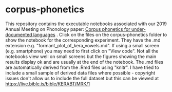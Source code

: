 # corpus-phonetics
This repository contains the executable notebooks associated with our 2019 Annual Meeting on Phonology paper: [Corpus phonetics for under-documented languages](http://journals.linguisticsociety.org/proceedings/index.php/amphonology/article/view/4682/4312) . Click on the files on the corpus-phonetics folder to show the notebook for the corresponding experiment. They have the .md extension e.g. "formant_plot_of_kera_vowels.md". If using a small screen (e.g. smartphone) you may need to first click on "View code". Not all the notebooks view well on small screens but the figures showing the main results display ok and are usually at the end of the notebook. The .md files are automatically derived from the .Rmd files using "knitr". I have tried to include a small sample of derived data files where possible - copyright issues don't allow us to include the full dataset but this can be viewed at https://live.bible.is/bible/KERABT/MRK/1
